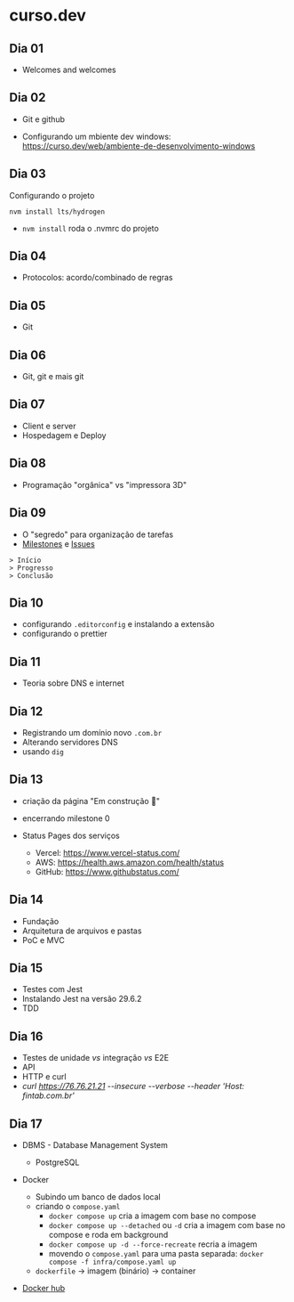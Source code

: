 # curso.dev

## Dia 01

- Welcomes and welcomes

## Dia 02

- Git e github

- Configurando um mbiente dev windows: https://curso.dev/web/ambiente-de-desenvolvimento-windows

## Dia 03

Configurando o projeto

```
nvm install lts/hydrogen
```

- `nvm install` roda o .nvmrc do projeto

## Dia 04

- Protocolos: acordo/combinado de regras

## Dia 05

- Git

## Dia 06

- Git, git e mais git

## Dia 07

- Client e server
- Hospedagem e Deploy

## Dia 08

- Programação "orgânica" vs "impressora 3D"

## Dia 09

- O "segredo" para organização de tarefas
- [Milestones](https://github.com/pedrodruviaro/curso.dev/milestones) e [Issues](https://github.com/pedrodruviaro/curso.dev/issues)

```
> Início
> Progresso
> Conclusão
```

## Dia 10

- configurando `.editorconfig` e instalando a extensão
- configurando o prettier

## Dia 11

- Teoria sobre DNS e internet

## Dia 12

- Registrando um domínio novo `.com.br`
- Alterando servidores DNS
- usando `dig`

## Dia 13

- criação da página "Em construção 🚧"
- encerrando milestone 0
- Status Pages dos serviços

  - Vercel: https://www.vercel-status.com/
  - AWS: https://health.aws.amazon.com/health/status
  - GitHub: https://www.githubstatus.com/

## Dia 14

- Fundação
- Arquitetura de arquivos e pastas
- PoC e MVC

## Dia 15

- Testes com Jest
- Instalando Jest na versão 29.6.2
- TDD

## Dia 16

- Testes de unidade _vs_ integração _vs_ E2E
- API
- HTTP e curl
- _curl https://76.76.21.21 --insecure --verbose --header 'Host: fintab.com.br'_

## Dia 17

- DBMS - Database Management System
  - PostgreSQL
- Docker

  - Subindo um banco de dados local
  - criando o `compose.yaml`
    - `docker compose up` cria a imagem com base no compose
    - `docker compose up --detached` ou `-d` cria a imagem com base no compose e roda em background
    - `docker compose up -d --force-recreate` recria a imagem
    - movendo o `compose.yaml` para uma pasta separada: `docker compose -f infra/compose.yaml up`
  - `dockerfile` -> imagem (binário) -> container

- [Docker hub](https://hub.docker.com)
